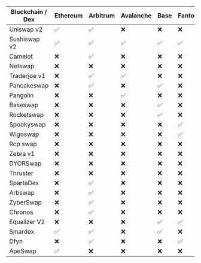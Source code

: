 | Blockchain / Dex | Ethereum | Arbitrum | Avalanche | Base | Fantom | Blast | Arbitrum nova | Metis | Optimism | Scroll | Polygon |
|------------------|----------|----------|-----------|------|--------|-------|---------------|-------|----------|--------|---------|
| Uniswap v2       | ✅        | ✅        | ❌         | ❌    | ❌      | ❌     | ❌             | ❌     | ❌        | ❌      | ❌       |
| Sushiswap v2     | ✅        | ✅        | ✅         | ✅    | ✅      | ❌     | ✅             | ❌     | ❌        | ❌      | ❌       |
| Camelot          | ❌        | ✅        | ❌         | ❌    | ❌      | ❌     | ❌             | ❌     | ❌        | ❌      | ❌       |
| Netswap          | ❌        | ❌        | ❌         | ❌    | ❌      | ❌     | ❌             | ❌     | ❌        | ❌      | ❌       |
| Traderjoe v1     | ❌        | ✅        | ✅         | ❌    | ❌      | ❌     | ❌             | ❌     | ❌        | ❌      | ❌       |
| Pancakeswap      | ❌        | ✅        | ❌         | ✅    | ❌      | ❌     | ❌             | ❌     | ❌        | ❌      | ❌       |
| Pangolin         | ❌        | ❌        | ✅         | ❌    | ❌      | ❌     | ❌             | ❌     | ❌        | ❌      | ❌       |
| Baseswap         | ❌        | ❌        | ❌         | ✅    | ❌      | ❌     | ❌             | ❌     | ❌        | ❌      | ❌       |
| Rocketswap       | ❌        | ❌        | ❌         | ✅    | ❌      | ❌     | ❌             | ❌     | ❌        | ❌      | ❌       |
| Spookyswap       | ❌        | ❌        | ❌         | ❌    | ✅      | ❌     | ❌             | ❌     | ❌        | ❌      | ❌       |
| Wigoswap         | ❌        | ❌        | ❌         | ❌    | ✅      | ❌     | ❌             | ❌     | ❌        | ❌      | ❌       |
| Rcp swap         | ❌        | ❌        | ❌         | ❌    | ❌      | ❌     | ✅             | ❌     | ❌        | ❌      | ❌       |
| Zebra v1         | ❌        | ❌        | ❌         | ❌    | ❌      | ❌     | ❌             | ❌     | ❌        | ✅      | ❌       |
| DYORSwap         | ❌        | ❌        | ❌         | ❌    | ❌      | ✅     | ❌             | ❌     | ❌        | ❌      | ❌       |
| Thruster         | ❌        | ❌        | ❌         | ❌    | ❌      | ✅     | ❌             | ❌     | ❌        | ❌      | ❌       |
| SpartaDex        | ❌        | ✅        | ❌         | ❌    | ❌      | ❌     | ❌             | ❌     | ❌        | ❌      | ❌       |
| Arbswap          | ❌        | ✅        | ❌         | ❌    | ❌      | ❌     | ❌             | ❌     | ❌        | ❌      | ❌       |
| ZyberSwap        | ❌        | ✅        | ❌         | ❌    | ❌      | ❌     | ❌             | ❌     | ✅        | ❌      | ❌       |
| Chronos          | ❌        | ✅        | ❌         | ❌    | ❌      | ❌     | ❌             | ❌     | ❌        | ❌      | ❌       |
| Equalizer V2     | ❌        | ❌        | ❌         | ✅    | ✅      | ❌     | ❌             | ❌     | ❌        | ❌      | ❌       |
| Smardex          | ✅        | ✅        | ❌         | ✅    | ❌      | ❌     | ❌             | ❌     | ❌        | ❌      | ✅       |
| Dfyn             | ❌        | ✅        | ❌         | ❌    | ✅      | ❌     | ❌             | ❌     | ❌        | ❌      | ✅       |
| ApeSwap          | ✅        | ❌        | ❌         | ❌    | ❌      | ❌     | ❌             | ❌     | ❌        | ❌      | ✅       |
